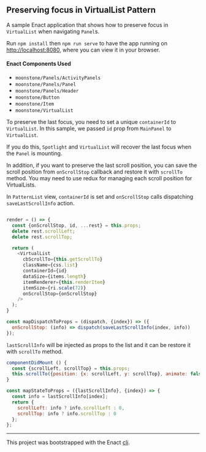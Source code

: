 ## Preserving focus in VirtualList Pattern

A sample Enact application that shows how to preserve focus in `VirtualList` when navigating `Panel`s.

Run `npm install` then `npm run serve` to have the app running on [http://localhost:8080](http://localhost:8080), where you can view it in your browser.

#### Enact Components Used
- `moonstone/Panels/ActivityPanels`
- `moonstone/Panels/Panel`
- `moonstone/Panels/Header`
- `moonstone/Button`
- `moonstone/Item`
- `moonstone/VirtualList`

To preserve the last focus, you need to set a unique `containerId` to `VirtualList`.
In this sample, we passed `id` prop from `MainPanel` to `VirtualList`.

If you do this, `Spotlight` and `VirtualList` will recover the last focus when the `Panel` is mounting.

In addition, if you want to preserve the last scroll position, you can save the scroll position from `onScrollStop` callback and restore it with `scrollTo` method.
You may need to use redux for managing each scroll position for VirtualLists.

In `PatternList` view, `containerId` is set and `onScrollStop` calls dispatching `saveLastScrollInfo` action.
```javascript

render = () => {
  const {onScrollStop, id, ...rest} = this.props;
  delete rest.scrollLeft;
  delete rest.scrollTop;

  return (
    <VirtualList
      cbScrollTo={this.getScrollTo}
      className={css.list}
      containerId={id}
      dataSize={items.length}
      itemRenderer={this.renderItem}
      itemSize={ri.scale(72)}
      onScrollStop={onScrollStop}
    />
  );
}

const mapDispatchToProps = (dispatch, {index}) => ({
  onScrollStop: (info) => dispatch(saveLastScrollInfo(index, info))
});

```

`lastScrollInfo` will be injected as props to the list and it can be restore it with `scrollTo` method.

```javascript
componentDidMount () {
  const {scrollLeft, scrollTop} = this.props;
  this.scrollTo({position: {x: scrollLeft, y: scrollTop}, animate: false});
}

const mapStateToProps = ({lastScrollInfo}, {index}) => {
  const info = lastScrollInfo[index];
  return {
    scrollLeft: info ? info.scrollLeft : 0,
    scrollTop: info ? info.scrollTop : 0
  };
};

```

---

This project was bootstrapped with the Enact [cli](https://github.com/enactjs/cli).
